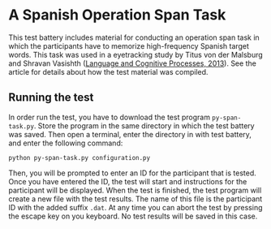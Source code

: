 # A Spanish Operation Span Task

This test battery includes material for conducting an operation span task in which the participants have to memorize high-frequency Spanish target words.  This task was used in a eyetracking study by Titus von der Malsburg and Shravan Vasishth ([Language and Cognitive Processes, 2013](http://www.tandfonline.com/doi/abs/10.1080/01690965.2012.728232)).  See the article for details about how the test material was compiled.

## Running the test

In order run the test, you have to download the test program `py-span-task.py`.  Store the program in the same directory in which the test battery was saved.  Then open a terminal, enter the directory in with test battery, and enter the following command:

    python py-span-task.py configuration.py

Then, you will be prompted to enter an ID for the participant that is tested.  Once you have entered the ID, the test will start and instructions for the participant will be displayed.  When the test is finished, the test program will create a new file with the test results.  The name of this file is the participant ID with the added suffix `.dat`.  At any time you can abort the test by pressing the escape key on you keyboard.  No test results will be saved in this case.




